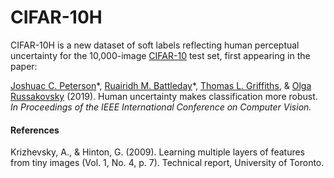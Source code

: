 # CIFAR-10H

CIFAR-10H is a new dataset of soft labels reflecting human perceptual uncertainty for the 10,000-image [CIFAR-10](https://www.cs.toronto.edu/~kriz/cifar.html) test set, first appearing in the paper:

[Joshuac C. Peterson](https://twitter.com/joshuacpeterson)\*, [Ruairidh M. Battleday](https://ruairidh.mycpanel.princeton.edu/publications/)\*, [Thomas L. Griffiths](http://cocosci.princeton.edu/tom/index.php), & [Olga Russakovsky](https://www.cs.princeton.edu/~olgarus/) (2019). Human uncertainty makes classification more robust.
*In Proceedings of the IEEE International Conference on Computer Vision.*

#### References

Krizhevsky, A., & Hinton, G. (2009). Learning multiple layers of features from tiny images (Vol. 1, No. 4, p. 7). Technical report, University of Toronto.
